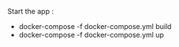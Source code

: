 Start the app : 
-   docker-compose -f docker-compose.yml build
-   docker-compose -f docker-compose.yml up

